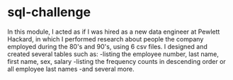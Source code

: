 # sql-challenge
In this module, I acted as if I was hired as a new data engineer at Pewlett Hackard, in which I performed research about people the company employed during the 80's and 90's, using 6 csv files. I designed and created several tables such as:
-listing the employee number, last name, first name, sex, salary
-listing the frequency counts in descending order or all employee last names
-and several more.
